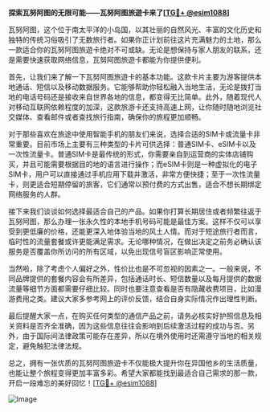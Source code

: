 **探索瓦努阿图的无限可能——瓦努阿图旅遊卡来了[[TG💪+ @esim1088](https://t.me/s/esim1088)]**

瓦努阿图，这个位于南太平洋的小岛国，以其壮丽的自然风光、丰富的文化历史和独特的传统习俗吸引了无数旅行者。如果你正计划前往这片充满魅力的土地，那么一款适合你的瓦努阿图旅遊卡绝对不可或缺。无论是想保持与家人朋友的联系，还是需要快速获取网络信息，瓦努阿图旅遊卡都能为你提供便利。

首先，让我们来了解一下瓦努阿图旅遊卡的基本功能。这款卡片主要为游客提供本地通话、短信以及移动数据服务。它能够帮助你轻松融入当地生活，无论是拨打当地的电话号码还是接收来自世界各地的信息，都变得无比简单。此外，随着现代人对移动互联网依赖程度的加深，这款旅游卡还支持高速上网，让你随时随地浏览社交媒体、查看邮件或者查找旅行指南，确保你的旅程更加顺畅。

对于那些喜欢在旅途中使用智能手机的朋友们来说，选择合适的SIM卡或流量卡非常重要。目前市场上主要有三种类型的卡片可供选择：普通SIM卡、eSIM卡以及一次性流量卡。普通SIM卡是最传统的形式，你需要亲自到运营商的实体店铺购买，并且可能需要根据目的地的语言进行操作；而eSIM卡则是一种虚拟化的电子SIM卡，用户可以直接通过手机应用下载并激活，非常方便快捷；至于一次性流量卡，则更适合短期停留的旅客，它们通常以预付费的方式出售，适合不想长期绑定网络服务的人群。

接下来我们谈谈如何选择最适合自己的产品。如果你打算长期居住或者频繁往返于瓦努阿图，那么办理一张永久性的本地手机号码可能是最佳方案。这样不仅可以享受到更低廉的价格，还能更深入地体验当地的风土人情。而对于短途旅行者而言，临时性的流量套餐或许更能满足需求。无论哪种情况，在做出决定之前务必确认该服务是否覆盖你所访问的所有区域，以免出现信号盲区影响正常使用。

当然啦，除了考虑个人偏好之外，性价比也是不可忽视的因素之一。一般来说，不同品牌提供的套餐内容会有所差异，包括通话时长、短信数量以及每月提供的数据流量等细节方面都需要仔细比较。同时也要注意查看是否有隐藏收费项目，比如漫游费用之类。建议大家多参考网上的评价反馈，结合自身实际情况作出理性判断。

最后提醒大家一点，在购买任何类型的通信产品之前，请务必核实好护照信息及相关资料是否齐全准确，因为这些信息往往会影响到后续激活过程的成功与否。另外，由于国际间法律政策可能存在差异，所以在境外使用时还需遵守当地的相关规定，避免触犯法律法规。

总之，拥有一张优质的瓦努阿图旅遊卡不仅能极大提升你在异国他乡的生活质量，也能让整个旅程变得更加丰富多彩。希望大家都能找到最适合自己需求的那一款，开启一段难忘的美好回忆！[[TG💪+ @esim1088](https://t.me/s/esim1088)]

![Image](https://i.postimg.cc/4NQfJmqS/Snipaste-2025-05-13-00-14-12.png)